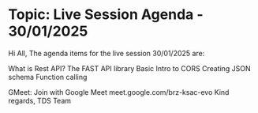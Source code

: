 # Topic: Live Session Agenda - 30/01/2025

Hi All,
The agenda items for the live session 30/01/2025 are:

What is Rest API?
The FAST API library
Basic Intro to CORS
Creating JSON schema
Function calling

GMeet: 
Join with Google Meet
meet.google.com/brz-ksac-evo
Kind regards,
TDS Team